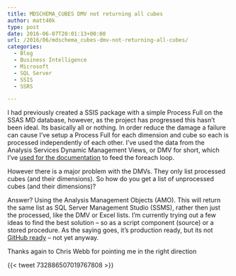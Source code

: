 ```yaml
---
title: MDSCHEMA_CUBES DMV not returning all cubes
author: matt40k
type: post
date: 2016-06-07T20:01:13+00:00
url: /2016/06/mdschema_cubes-dmv-not-returning-all-cubes/
categories:
  - Blog
  - Business Intelligence
  - Microsoft
  - SQL Server
  - SSIS
  - SSRS

---
```

I had previously created a SSIS package with a simple Process Full on the SSAS MD database, however, as the project has progressed this hasn&#8217;t been ideal. Its basically all or nothing. In order reduce the damage a failure can cause I&#8217;ve setup a Process Full for each dimension and cube so each is processed independently of each other. I&#8217;ve used the data from the Analysis Services Dynamic Management Views, or DMV for short, which I&#8217;ve <a href="//matt40k.uk/2015/08/documentation/" target="_blank" rel="nofollow">used for the documentation</a> to feed the foreach loop.

However there is a major problem with the DMVs. They only list processed cubes (and their dimensions). So how do you get a list of unprocessed cubes (and their dimensions)?

Answer? Using the Analysis Management Objects (AMO). This will return the same list as SQL Server Management Studio (SSMS), rather then just the processed, like the DMV or Excel lists. I&#8217;m currently trying out a few ideas to find the best solution &#8211; so as a script component (source) or a stored procedure. As the saying goes, it&#8217;s production ready, but its not <a href="https://github.com/matt40k" target="_blank" rel="nofollow">GitHub ready</a> &#8211; not yet anyway.

Thanks again to Chris Webb for pointing me in the right direction

{{< tweet 732886507019767808 >}}

&nbsp;
